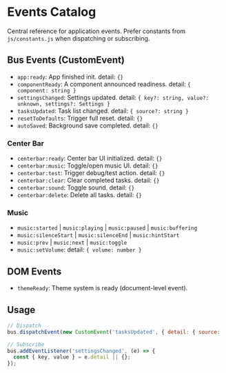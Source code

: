 # Events Catalog

Central reference for application events. Prefer constants from `js/constants.js` when dispatching or subscribing.

## Bus Events (CustomEvent)
- `app:ready`: App finished init. detail: `{}`
- `componentReady`: A component announced readiness. detail: `{ component: string }`
- `settingsChanged`: Settings updated. detail: `{ key?: string, value?: unknown, settings?: Settings }`
- `tasksUpdated`: Task list changed. detail: `{ source?: string }`
- `resetToDefaults`: Trigger full reset. detail: `{}`
- `autoSaved`: Background save completed. detail: `{}`

### Center Bar
- `centerbar:ready`: Center bar UI initialized. detail: `{}`
- `centerbar:music`: Toggle/open music UI. detail: `{}`
- `centerbar:test`: Trigger debug/test action. detail: `{}`
- `centerbar:clear`: Clear completed tasks. detail: `{}`
- `centerbar:sound`: Toggle sound. detail: `{}`
- `centerbar:delete`: Delete all tasks. detail: `{}`

### Music
- `music:started` | `music:playing` | `music:paused` | `music:buffering`
- `music:silenceStart` | `music:silenceEnd` | `music:hintStart`
- `music:prev` | `music:next` | `music:toggle`
- `music:setVolume`: detail: `{ volume: number }`

## DOM Events
- `themeReady`: Theme system is ready (document-level event).

## Usage
```js
// Dispatch
bus.dispatchEvent(new CustomEvent('tasksUpdated', { detail: { source: 'app' } }));

// Subscribe
bus.addEventListener('settingsChanged', (e) => {
  const { key, value } = e.detail || {};
});
```
